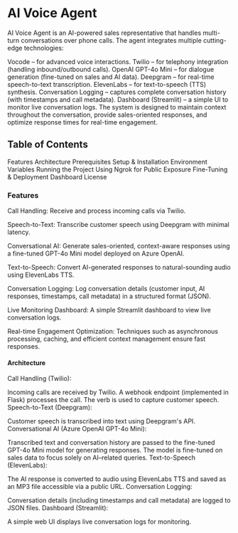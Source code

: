 # AI Voice Agent
AI Voice Agent is an AI-powered sales representative that handles multi-turn conversations over phone calls. The agent integrates multiple cutting-edge technologies:

Vocode – for advanced voice interactions.
Twilio – for telephony integration (handling inbound/outbound calls).
OpenAI GPT-4o Mini – for dialogue generation (fine-tuned on sales and AI data).
Deepgram – for real-time speech-to-text transcription.
ElevenLabs – for text-to-speech (TTS) synthesis.
Conversation Logging – captures complete conversation history (with timestamps and call metadata).
Dashboard (Streamlit) – a simple UI to monitor live conversation logs.
The system is designed to maintain context throughout the conversation, provide sales-oriented responses, and optimize response times for real-time engagement.

## Table of Contents
Features
Architecture
Prerequisites
Setup & Installation
Environment Variables
Running the Project
Using Ngrok for Public Exposure
Fine-Tuning & Deployment
Dashboard
License

### Features
Call Handling:
Receive and process incoming calls via Twilio.

Speech-to-Text:
Transcribe customer speech using Deepgram with minimal latency.

Conversational AI:
Generate sales-oriented, context-aware responses using a fine-tuned GPT-4o Mini model deployed on Azure OpenAI.

Text-to-Speech:
Convert AI-generated responses to natural-sounding audio using ElevenLabs TTS.

Conversation Logging:
Log conversation details (customer input, AI responses, timestamps, call metadata) in a structured format (JSON).

Live Monitoring Dashboard:
A simple Streamlit dashboard to view live conversation logs.

Real-time Engagement Optimization:
Techniques such as asynchronous processing, caching, and efficient context management ensure fast responses.

#### Architecture
Call Handling (Twilio):

Incoming calls are received by Twilio.
A webhook endpoint (implemented in Flask) processes the call.
The <Gather> verb is used to capture customer speech.
Speech-to-Text (Deepgram):

Customer speech is transcribed into text using Deepgram's API.
Conversational AI (Azure OpenAI GPT-4o Mini):

Transcribed text and conversation history are passed to the fine-tuned GPT-4o Mini model for generating responses.
The model is fine-tuned on sales data to focus solely on AI–related queries.
Text-to-Speech (ElevenLabs):

The AI response is converted to audio using ElevenLabs TTS and saved as an MP3 file accessible via a public URL.
Conversation Logging:

Conversation details (including timestamps and call metadata) are logged to JSON files.
Dashboard (Streamlit):

A simple web UI displays live conversation logs for monitoring.
